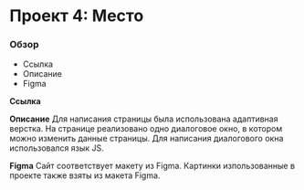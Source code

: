 # Проект 4: Место

### Обзор
* Ссылка
* Описание
* Figma

**Ссылка**


**Описание**
Для написания страницы была использована адаптивная верстка. На странице реализовано одно диалоговое окно, в котором можно изменить данные страницы. Для написания диалогового окна использовался язык JS. 

**Figma**
Сайт соответствует макету из Figma. Картинки изпользованные в проекте также взяты из макета Figma.
